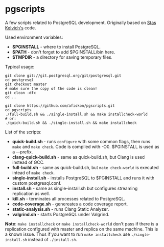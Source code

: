 # pgscripts

A few scripts related to PostgreSQL development. Originally based on [Stas
Kelvich's][stas] code.

Used environment variables:

* **$PGINSTALL** - where to install PostgreSQL.
* **$PATH** - don't forget to add $PGINSTALL/bin here.
* **$TMPDIR** - a directory for saving temporary files.

Typical usage:

```
git clone git://git.postgresql.org/git/postgresql.git
cd postgresql
git checkout master
# make sure the copy of the code is clean!
git clean -dfx
cd ..

git clone https://github.com/afiskon/pgscripts.git
cd pgscripts
./full-build.sh && ./single-install.sh && make installcheck-world
# or:
./quick-build.sh && ./single-install.sh && make installcheck
```

List of the scripts:

* **quick-build.sh** - runs `configure` with some common flags, then runs `make`
  and `make check`. Code is compiled with -O0. $PGINSTALL is used as a --prefix.
* **clang-quick-build.sh** - same as quick-build.sh, but Clang is used instead of
  GCC.
* **full-build.sh** - same as quick-build.sh, but `make check-world` is executed
  intead of `make check`.
* **single-install.sh** - installs PostgreSQL to $PGINSTALL and runs it with custom
  postgresql.conf.
* **install.sh** - same as single-install.sh but configures streaming replication as
  well.
* **kill.sh** - terminates all processes related to PostgreSQL.
* **code-coverage.sh** - genereates a code coverage report.
* **static-analysis.sh** - runs Clang Static Analyzer.
* **valgrind.sh** - starts PostgreSQL under Valgrind.

**Note:** `make installcheck` or `make installcheck-world` don't pass if there
is a replication configured with master and replica on the same machine. This is
a known issue. Thus if you want to run `make installcheck` use
`./single-install.sh` instead of `./install.sh`.

[stas]: https://github.com/kelvich
